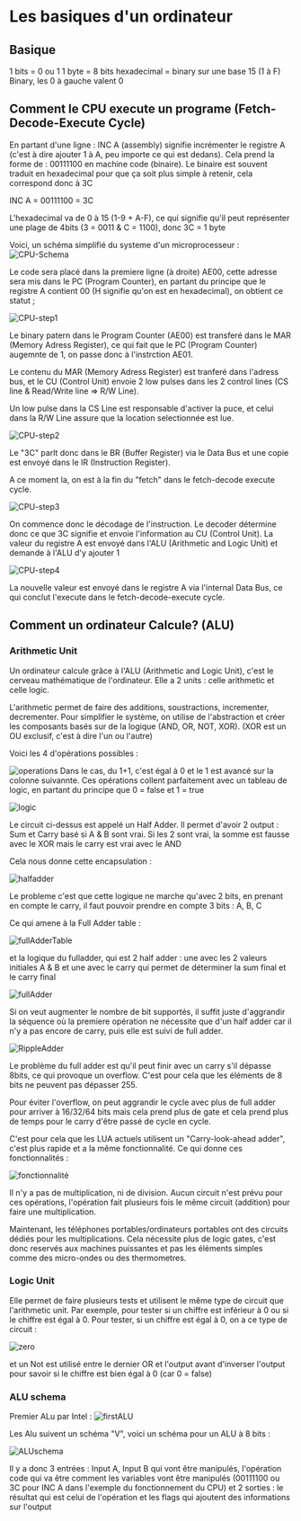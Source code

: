 # Les basiques d'un ordinateur

## Basique
1 bits = 0 ou 1
1 byte = 8 bits
hexadecimal = binary sur une base 15 (1 à F)
Binary, les 0 à gauche valent 0

## Comment le CPU execute un programe (Fetch-Decode-Execute Cycle)
En partant d'une ligne :
INC A (assembly) signifie incrémenter le registre A (c'est à dire ajouter 1 à A, peu importe ce qui est dedans). Cela prend la forme de :
00111100 en machine code (binaire).
Le binaire est souvent traduit en hexadecimal pour que ça soit plus simple à retenir, cela correspond donc à 3C

INC A = 00111100 = 3C

L'hexadecimal va de 0 à 15 (1-9 + A-F), ce qui signifie qu'il peut représenter une plage de 4bits (3 = 0011 & C = 1100), donc 3C = 1 byte

Voici, un schéma simplifié du systeme d'un microprocesseur :
![CPU-Schema](img/schema-cpu.png)

Le code sera placé dans la premiere ligne (à droite) AE00, cette adresse sera mis dans le PC (Program Counter), en partant du principe que le registre A contient 00 (H signifie qu'on est en hexadecimal), on obtient ce statut ;

![CPU-step1](img/CPU-step1.png)

Le binary patern dans le Program Counter (AE00) est transferé dans le MAR (Memory Adress Register), ce qui fait que le PC (Program Counter) augemnte de 1, on passe donc à l'instrction AE01.

Le contenu du MAR (Memory Adress Register) est tranferé dans l'adress bus, et le CU (Control Unit) envoie 2 low pulses dans les 2 control lines (CS line & Read/Write line => R/W Line).

Un low pulse dans la CS Line est responsable d'activer la puce, et celui dans la R/W Line assure que la location selectionnée est lue.

![CPU-step2](img/CPU-step2.png)

Le "3C" parlt donc dans le BR (Buffer Register) via le Data Bus et une copie est envoyé dans le IR (Instruction Register).

A ce moment la, on est à la fin du "fetch" dans le fetch-decode execute cycle.

![CPU-step3](img/CPU-step3.png)

On commence donc le décodage de l'instruction. Le decoder détermine donc ce que 3C signifie et envoie l'information au CU (Control Unit). La valeur du registre A est envoyé dans l'ALU (Arithmetic and Logic Unit) et demande à l'ALU d'y ajouter 1

![CPU-step4](img/CPU-step4.png)

La nouvelle valeur est envoyé dans le registre A via l'internal Data Bus, ce qui conclut l'execute dans le fetch-decode-execute cycle.


## Comment un ordinateur Calcule? (ALU)

### Arithmetic Unit
Un ordinateur calcule grâce à l'ALU (Arithmetic and Logic Unit), c'est le cerveau mathématique de l'ordinateur. Elle a 2 units : celle arithmetic et celle logic.

L'arithmetic permet de faire des additions, soustractions, incrementer, decrementer. Pour simplifier le système, on utilise de l'abstraction et créer les composants basés sur de la logique (AND, OR, NOT, XOR). (XOR est un OU exclusif, c'est à dire l'un ou l'autre)

Voici les 4 d'opérations possibles :

![operations](img/operations.png)
Dans le cas, du 1+1, c'est égal à 0 et le 1 est avancé sur la colonne suivannte. Ces opérations collent parfaitement avec  un tableau de logic, en partant du principe que 0 = false et 1 = true

![logic](img/logic.png)

Le circuit ci-dessus est appelé un Half Adder. Il permet d'avoir 2 output : Sum et Carry basé si A & B sont vrai. Si les 2 sont vrai, la somme est fausse avec le XOR mais le carry est vrai avec le AND

Cela nous donne cette encapsulation :

![halfadder](img/halfadder.png)

Le probleme c'est que cette logique ne marche qu'avec 2 bits, en prenant en compte le carry, il faut pouvoir prendre en compte 3 bits : A, B, C

Ce qui amene à la Full Adder table :

![fullAdderTable](img/fullAdderTable.png)

et la logique du fulladder, qui est 2 half adder : une avec les 2 valeurs initiales A & B et une avec le carry qui permet de déterminer la sum final et le carry final

![fullAdder](img/fullAdder.png)

Si on veut augmenter le nombre de bit supportés, il suffit juste d'aggrandir la séquence où la premiere opération ne nécessite que d'un half adder car il n'y a pas encore de carry, puis elle est suivi de full adder.

![RippleAdder](img/RippleAdder.png)

Le problème du full adder est qu'il peut finir avec un carry s'il dépasse 8bits, ce qui provoque un overflow. C'est pour cela que les éléments de 8 bits ne peuvent pas dépasser 255.

Pour éviter l'overflow, on peut aggrandir le cycle avec plus de full adder pour arriver à 16/32/64 bits mais cela prend plus de gate et cela prend plus de temps pour le carry d'être passé de cycle en cycle.

C'est pour cela que les LUA actuels utilisent un "Carry-look-ahead adder", c'est plus rapide et a la même fonctionnalité. Ce qui donne ces fonctionnalités :

![fonctionnalité](img/fonctionnalité.png)

Il n'y a pas de multiplication, ni de division. Aucun circuit n'est prévu pour ces opérations, l'opération fait plusieurs fois le même circuit (addition) pour faire une multiplication.

Maintenant, les téléphones portables/ordinateurs portables ont des circuits dédiés pour les multiplications. Cela nécessite plus de logic gates, c'est donc reservés aux machines puissantes et pas les éléments simples comme des micro-ondes ou des thermometres.

### Logic Unit

Elle permet de faire plusieurs tests et utilisent le même type de circuit que l'arithmetic unit. Par exemple, pour tester si un chiffre est inférieur à 0 ou si le chiffre est égal à 0. Pour tester, si un chiffre est égal à 0, on a ce type de circuit :

![zero](img/zero.png)

et un Not est utilisé entre le dernier OR et l'output avant d'inverser l'output pour savoir si le chiffre est bien égal à 0 (car 0 = false)

### ALU schema

Premier ALu par Intel :
![firstALU](img/firstALU.png)

Les Alu suivent un schéma "V", voici un schéma pour un ALU à 8 bits :

![ALUschema](img/ALUschema.png)

Il y a donc 3 entrées : Input A, Input B qui vont être manipulés, l'opération code qui va être comment les variables vont être manipulés (00111100 ou 3C pour INC A dans l'exemple du fonctionnement du CPU)  et 2 sorties : le résultat qui est celui de l'opération et les flags qui ajoutent des informations sur l'output
